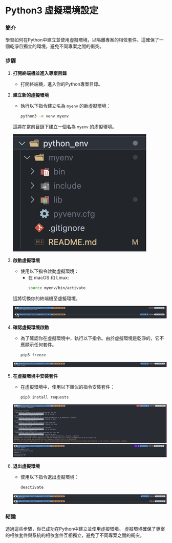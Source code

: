 # Python3 虛擬環境設定

### 簡介
學習如何在Python中建立並使用虛擬環境，以隔離專案的相依套件。這確保了一個乾淨且獨立的環境，避免不同專案之間的衝突。

### 步驟

1. **打開終端機並進入專案目錄**
   - 打開終端機，進入你的Python專案目錄。

2. **建立新的虛擬環境**
   - 執行以下指令建立名為 `myenv` 的新虛擬環境：
     ```bash
     python3 -m venv myenv
     ```
   這將在當前目錄下建立一個名為 `myenv` 的虛擬環境。

   ![建立後產生的 'myenv' 資料夾](./img/SCR-20231209-fkb-2.png)

3. **啟動虛擬環境**
   - 使用以下指令啟動虛擬環境：
     - 在 macOS 和 Linux:
       ```bash
       source myenv/bin/activate
       ```
   這將切換你的終端機至虛擬環境。

   ![進入到虛擬環境內](./img/SCR-20231209-fmb-2.png)

4. **確認虛擬環境啟動**
   - 為了確認你在虛擬環境中，執行以下指令。由於虛擬環境是乾淨的，它不應顯示任何套件。
     ```bash
     pip3 freeze
     ```
   ![確認進入虛擬環境](img/SCR-20231209-fol-2.png)

5. **在虛擬環境中安裝套件**
   - 在虛擬環境中，使用以下類似的指令安裝套件：
     ```bash
     pip3 install requests
     ```
   ![安裝套件](img/SCR-20231209-fqd-2.png)
   ![確認安裝套件](img/SCR-20231209-frb-2.png)

6. **退出虛擬環境**
   - 使用以下指令退出虛擬環境：
     ```bash
     deactivate
     ```
   ![退出虛擬環境](img/SCR-20231209-fsu.png)

### 結論
透過這些步驟，你已成功在Python中建立並使用虛擬環境。
虛擬環境確保了專案的相依套件與系統的相依套件互相獨立，避免了不同專案之間的衝突。
